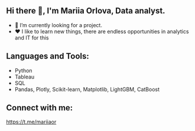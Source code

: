 ## Hi there 👋, I'm Mariia Orlova, Data analyst.

- 🔭 I’m currently looking for a project.
- ❤️ I like to learn new things, there are endless opportunities in analytics and IT for this
  
## Languages and Tools:
- Python 
- Tableau
- SQL
- Pandas, Plotly, Scikit-learn, Matplotlib, LightGBM, CatBoost

## Connect with me:
https://t.me/mariiaor
 

<!--
**MariiaOrlova2023/MariiaOrlova2023** is a ✨ _special_ ✨ repository because its `README.md` (this file) appears on your GitHub profile.

Here are some ideas to get you started:

- 🔭 I’m currently working on ...
- 🌱 I’m currently learning ...
- 👯 I’m looking to collaborate on ...
- 🤔 I’m looking for help with ...
- 💬 Ask me about ...
- 📫 How to reach me: ...
- 😄 Pronouns: ...
- ⚡ Fun fact: ...
-->

